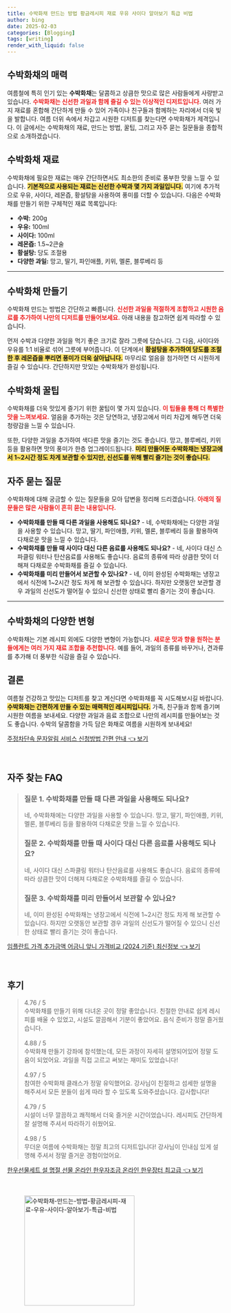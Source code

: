```yaml
---
title: 수박화채 만드는 방법 황금레시피 재료 우유 사이다 알아보기 특급 비법
author: bing
date: 2025-02-03
categories: [Blogging]
tags: [writing]
render_with_liquid: false
---
```



<h2 id='수박화채_소개'>수박화채의 매력</h2>

<p>여름철에 특히 인기 있는 <b>수박화채</b>는 달콤하고 상큼한 맛으로 많은 사람들에게 사랑받고 있습니다. <b><span style="color: #ee2323;">수박화채는 신선한 과일과 함께 즐길 수 있는 이상적인 디저트입니다.</span></b> 여러 가지 재료를 혼합해 간단하게 만들 수 있어 가족이나 친구들과 함께하는 자리에서 더욱 빛을 발합니다. 여름 더위 속에서 차갑고 시원한 디저트를 찾는다면 수박화채가 제격입니다. 이 글에서는 수박화채의 재료, 만드는 방법, 꿀팁, 그리고 자주 묻는 질문들을 종합적으로 소개하겠습니다.</p>

<h2 id='수박화채_재료'>수박화채 재료</h2>

<p>수박화채에 필요한 재료는 매우 간단하면서도 최소한의 준비로 풍부한 맛을 느낄 수 있습니다. <b><span style="background-color: #ffe066;">기본적으로 사용되는 재료는 신선한 수박과 몇 가지 과일입니다.</span></b> 여기에 추가적으로 우유, 사이다, 레몬즙, 황설탕을 사용하여 풍미를 더할 수 있습니다. 다음은 수박화채를 만들기 위한 구체적인 재료 목록입니다:</p>

<ul>
    <li><b>수박:</b> 200g</li>
    <li><b>우유:</b> 100ml</li>
    <li><b>사이다:</b> 100ml</li>
    <li><b>레몬즙:</b> 1.5~2큰술</li>
    <li><b>황설탕:</b> 당도 조절용</li>
    <li><b>다양한 과일:</b> 망고, 딸기, 파인애플, 키위, 멜론, 블루베리 등</li>
</ul>

<hr />

<h2 id='수박화채_조리법'>수박화채 만들기</h2>

<p>수박화채 만드는 방법은 간단하고 빠릅니다. <b><span style="color: #ee2323;">신선한 과일을 적절하게 조합하고 시원한 음료를 추가하여 나만의 디저트를 만들어보세요.</span></b> 아래 내용을 참고하면 쉽게 따라할 수 있습니다.</p>

<p>먼저 수박과 다양한 과일을 먹기 좋은 크기로 잘라 그릇에 담습니다. 그 다음, 사이다와 우유를 1:1 비율로 섞어 그릇에 부어줍니다. 이 단계에서 <b><span style="background-color: #ffe066;">황설탕을 추가하여 당도를 조절한 후 레몬즙을 뿌리면 풍미가 더욱 살아납니다.</span></b> 마무리로 얼음을 첨가하면 더 시원하게 즐길 수 있습니다. 간단하지만 맛있는 수박화채가 완성됩니다.</p>

<h2 id='수박화채_팁'>수박화채 꿀팁</h2>

<p>수박화채를 더욱 맛있게 즐기기 위한 꿀팁이 몇 가지 있습니다. <b><span style="color: #ee2323;">이 팁들을 통해 더 특별한 맛을 느껴보세요.</span></b> 얼음을 추가하는 것은 당연하고, 냉장고에서 미리 차갑게 해두면 더욱 청량감을 느낄 수 있습니다. </p>

<p>또한, 다양한 과일을 추가하여 색다른 맛을 즐기는 것도 좋습니다. 망고, 블루베리, 키위 등을 활용하면 맛의 풍미가 한층 업그레이드됩니다. <b><span style="background-color: #ffe066;">미리 만들어둔 수박화채는 냉장고에서 1~2시간 정도 차게 보관할 수 있지만, 신선도를 위해 빨리 즐기는 것이 좋습니다.</span></b></p>

<h2 id='자주_묻는_질문'>자주 묻는 질문</h2>

<p>수박화채에 대해 궁금할 수 있는 질문들을 모아 답변을 정리해 드리겠습니다. <b><span style="color: #ee2323;">아래의 질문들은 많은 사람들이 흔히 묻는 내용입니다.</span></b></p>

<ul>
    <li><b>수박화채를 만들 때 다른 과일을 사용해도 되나요?</b> - 네, 수박화채에는 다양한 과일을 사용할 수 있습니다. 망고, 딸기, 파인애플, 키위, 멜론, 블루베리 등을 활용하여 다채로운 맛을 느낄 수 있습니다.</li>
    <li><b>수박화채를 만들 때 사이다 대신 다른 음료를 사용해도 되나요?</b> - 네, 사이다 대신 스파클링 워터나 탄산음료를 사용해도 좋습니다. 음료의 종류에 따라 상큼한 맛이 더해져 다채로운 수박화채를 즐길 수 있습니다.</li>
    <li><b>수박화채를 미리 만들어서 보관할 수 있나요?</b> - 네, 이미 완성된 수박화채는 냉장고에서 식전에 1~2시간 정도 차게 해 보관할 수 있습니다. 하지만 오랫동안 보관할 경우 과일의 신선도가 떨어질 수 있으니 신선한 상태로 빨리 즐기는 것이 좋습니다.</li>
</ul>

<hr />

<h2 id='수박화채_다양성'>수박화채의 다양한 변형</h2>

<p>수박화채는 기본 레시피 외에도 다양한 변형이 가능합니다. <b><span style="color: #ee2323;">새로운 맛과 향을 원하는 분들에게는 여러 가지 재료 조합을 추천합니다.</span></b> 예를 들어, 과일의 종류를 바꾸거나, 견과류를 추가해 더 풍부한 식감을 즐길 수 있습니다. </p>

<h2 id='결론'>결론</h2>

<p>여름철 건강하고 맛있는 디저트를 찾고 계신다면 수박화채를 꼭 시도해보시길 바랍니다. <b><span style="background-color: #ffe066;">수박화채는 간편하게 만들 수 있는 매력적인 레시피입니다.</span></b> 가족, 친구들과 함께 즐기며 시원한 여름을 보내세요. 다양한 과일과 음료 조합으로 나만의 레시피를 만들어보는 것도 좋습니다. 수박의 달콤함을 가득 담은 화채로 여름을 시원하게 보내세요!</p>


<p><a class="click-button" title="주정차단속 문자알림 서비스 신청방법 간편 안내" href="https://blackassets.github.io/posts/%EC%A3%BC%EC%A0%95%EC%B0%A8%EB%8B%A8%EC%86%8D-%EB%AC%B8%EC%9E%90%EC%95%8C%EB%A6%BC-%EC%84%9C%EB%B9%84%EC%8A%A4-%EC%8B%A0%EC%B2%AD%EB%B0%A9%EB%B2%95-%EA%B0%84%ED%8E%B8-%EC%95%88%EB%82%B4/" rel="dofollow">주정차단속 문자알림 서비스 신청방법 간편 안내 👈 보기</a></p><br>
<h2 id='자주_찾는_FAQ'>자주 찾는 FAQ</h2>
<div itemscope="" itemtype="https://schema.org/FAQPage"> 
<blockquote> 
<div itemscope="" itemprop="mainEntity" itemtype="https://schema.org/Question"> 
<h3 itemprop="name">질문 1. 수박화채를 만들 때 다른 과일을 사용해도 되나요?</h3> 
<div itemscope="" itemprop="acceptedAnswer" itemtype="https://schema.org/Answer"> 
<span itemprop="text"> 
<p>네, 수박화채에는 다양한 과일을 사용할 수 있습니다. 망고, 딸기, 파인애플, 키위, 멜론, 블루베리 등을 활용하여 다채로운 맛을 느낄 수 있습니다.</p> 
</span> 
</div> 
</div> 
<div itemscope="" itemprop="mainEntity" itemtype="https://schema.org/Question"> 
<h3 itemprop="name">질문 2. 수박화채를 만들 때 사이다 대신 다른 음료를 사용해도 되나요?</h3> 
<div itemscope="" itemprop="acceptedAnswer" itemtype="https://schema.org/Answer"> 
<span itemprop="text"> 
<p>네, 사이다 대신 스파클링 워터나 탄산음료를 사용해도 좋습니다. 음료의 종류에 따라 상큼한 맛이 더해져 다채로운 수박화채를 즐길 수 있습니다.</p> 
</span> 
</div> 
</div> 
<div itemscope="" itemprop="mainEntity" itemtype="https://schema.org/Question"> 
<h3 itemprop="name">질문 3. 수박화채를 미리 만들어서 보관할 수 있나요?</h3> 
<div itemscope="" itemprop="acceptedAnswer" itemtype="https://schema.org/Answer"> 
<span itemprop="text"> 
<p>네, 이미 완성된 수박화채는 냉장고에서 식전에 1~2시간 정도 차게 해 보관할 수 있습니다. 하지만 오랫동안 보관할 경우 과일의 신선도가 떨어질 수 있으니 신선한 상태로 빨리 즐기는 것이 좋습니다.</p> 
</span> 
</div> 
</div> 
</blockquote> 
</div>
<p><a class="click-button" title="임플란트 가격 추가금액 어금니 앞니 가격비교 (2024 기준) 최신정보" href="https://blackassets.github.io/posts/%EC%9E%84%ED%94%8C%EB%9E%80%ED%8A%B8-%EA%B0%80%EA%B2%A9-%EC%B6%94%EA%B0%80%EA%B8%88%EC%95%A1-%EC%96%B4%EA%B8%88%EB%8B%88-%EC%95%9E%EB%8B%88-%EA%B0%80%EA%B2%A9%EB%B9%84%EA%B5%90-(2024-%EA%B8%B0%EC%A4%80)-%EC%B5%9C%EC%8B%A0%EC%A0%95%EB%B3%B4/" rel="dofollow">임플란트 가격 추가금액 어금니 앞니 가격비교 (2024 기준) 최신정보 👈 보기</a></p><br>
<h2 id='후기'>후기</h2>
<div itemscope itemtype="https://schema.org/Product">
  <blockquote>
    <div itemprop="review" itemscope itemtype="https://schema.org/Review">
      <div itemprop="reviewRating" itemscope itemtype="https://schema.org/Rating"> <span itemprop="ratingValue">4.76</span> / <span itemprop="bestRating">5</span> </div>
      <span itemprop="reviewBody">수박화채를 만들기 위해 다녀온 곳이 정말 좋았습니다. 친절한 안내로 쉽게 레시피를 배울 수 있었고, 시설도 깔끔해서 기분이 좋았어요. 음식 준비가 정말 즐거웠습니다.</span>
    </div>
    <br>
    <div itemprop="review" itemscope itemtype="https://schema.org/Review">
      <div itemprop="reviewRating" itemscope itemtype="https://schema.org/Rating"> <span itemprop="ratingValue">4.88</span> / <span itemprop="bestRating">5</span> </div>
      <span itemprop="reviewBody">수박화채 만들기 강좌에 참석했는데, 모든 과정이 자세히 설명되어있어 정말 도움이 되었어요. 과일을 직접 고르고 써보는 재미도 있었습니다!</span>
    </div>
    <br>
    <div itemprop="review" itemscope itemtype="https://schema.org/Review">
      <div itemprop="reviewRating" itemscope itemtype="https://schema.org/Rating"> <span itemprop="ratingValue">4.97</span> / <span itemprop="bestRating">5</span> </div>
      <span itemprop="reviewBody">참여한 수박화채 클래스가 정말 유익했어요. 강사님이 친절하고 섬세한 설명을 해주셔서 모든 분들이 쉽게 따라 할 수 있도록 도와주셨습니다. 감사합니다!</span>
    </div>
    <br>
    <div itemprop="review" itemscope itemtype="https://schema.org/Review">
      <div itemprop="reviewRating" itemscope itemtype="https://schema.org/Rating"> <span itemprop="ratingValue">4.79</span> / <span itemprop="bestRating">5</span> </div>
      <span itemprop="reviewBody">시설이 너무 깔끔하고 쾌적해서 더욱 즐거운 시간이었습니다. 레시피도 간단하게 잘 설명해 주셔서 따라하기 쉬웠어요.</span>
    </div>
    <br>
    <div itemprop="review" itemscope itemtype="https://schema.org/Review">
      <div itemprop="reviewRating" itemscope itemtype="https://schema.org/Rating"> <span itemprop="ratingValue">4.98</span> / <span itemprop="bestRating">5</span> </div>
      <span itemprop="reviewBody">무더운 여름에 수박화채는 정말 최고의 디저트입니다! 강사님이 인내심 있게 설명해 주셔서 정말 즐거운 경험이었어요.</span>
    </div>
  </blockquote>
</div>
<p><a class="click-button" title="한우선물세트 설 명절 선물 온라인 한우자조금 온라인 한우장터 최고급" href="https://blackassets.github.io/posts/%ED%95%9C%EC%9A%B0%EC%84%A0%EB%AC%BC%EC%84%B8%ED%8A%B8-%EC%84%A4-%EB%AA%85%EC%A0%88-%EC%84%A0%EB%AC%BC-%EC%98%A8%EB%9D%BC%EC%9D%B8-%ED%95%9C%EC%9A%B0%EC%9E%90%EC%A1%B0%EA%B8%88-%EC%98%A8%EB%9D%BC%EC%9D%B8-%ED%95%9C%EC%9A%B0%EC%9E%A5%ED%84%B0-%EC%B5%9C%EA%B3%A0%EA%B8%89/" rel="dofollow">한우선물세트 설 명절 선물 온라인 한우자조금 온라인 한우장터 최고급 👈 보기</a></p><br>
<figure class="image"><img src="https://blackassets.github.io/assets/img/thumbnail/수박화채-만드는-방법-황금레시피-재료-우유-사이다-알아보기-특급-비법.webp" alt="수박화채-만드는-방법-황금레시피-재료-우유-사이다-알아보기-특급-비법" width="256" height="256"></figure>